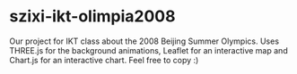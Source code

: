 # szixi-ikt-olimpia2008

Our project for IKT class about the 2008 Beijing Summer Olympics. Uses THREE.js for the background animations, Leaflet for an interactive map and Chart.js for an interactive chart.
Feel free to copy :)
